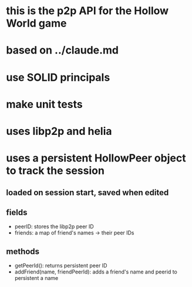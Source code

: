 # this is the p2p API for the Hollow World game

# based on ../claude.md

# use SOLID principals

# make unit tests

# uses libp2p and helia

# uses a persistent HollowPeer object to track the session
## loaded on session start, saved when edited
## fields
- peerID: stores the libp2p peer ID
- friends: a map of friend's names -> their peer IDs

## methods
- getPeerId(): returns persistent peer ID
- addFriend(name, friendPeerId): adds a friend's name and peerid to persistent a name
